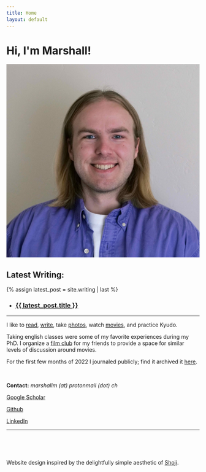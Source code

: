 ```yaml
---
title: Home
layout: default
---
```


<div class="flex-center mb-20">
  <h1 class="m-0 text-2xl flex-grow">Hi, I'm Marshall!</h1>
  <div class="framed-image">
    <img src="assets/dr_piel.jpeg" alt="Me as a fresh PhD" class="profile-image">
  </div>
</div>

## Latest Writing:
{% assign latest_post = site.writing | last %}
<div class="blog">
<ul class="spaced-list">
    <li>
      <h3><a href="{{ latest_post.url }}">{{ latest_post.title }}</a></h3>
    </li>
</ul>
</div>
 

---

I like to [read](bookshelf), [write](writing), take [photos](photography), watch [movies](https://letterboxd.com/mashygpig/), and practice Kyudo. 

Taking english classes were some of my favorite experiences during my PhD. I organize a [film club](/filmclub) for my friends to provide a space for similar levels of discussion around movies.  

For the first few months of 2022 I journaled publicly; find it archived it [here](/posts).

&nbsp;
&nbsp;

**Contact:** *marshallm (at) protonmail (dot) ch*

[Google Scholar](https://scholar.google.com/citations?user=yH_Kz7IAAAAJ&hl=en)

[Github](https://github.com/MarshMue)

[LinkedIn](https://www.linkedin.com/in/marshallmueller)

---


&nbsp;
&nbsp;

&nbsp;
&nbsp;


Website design inspired by the delightfully simple aesthetic of [Shoji](https://en.wikipedia.org/wiki/Shoji).
